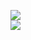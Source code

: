 [![](https://img.shields.io/badge/Made%20With-Github%20Spray-lightgrey.svg?style=for-the-badge&logo=github)](https://github.com/Annihil/github-spray#7826)  
[![](https://i.imgur.com/2DrTn0Z.gif)](https://github.com/Annihil/github-spray)